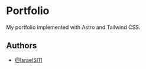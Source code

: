 
# Portfolio

My portfolio implemented with Astro and Tailwind CSS.


## Authors

- [@IsraelSI11](https://www.github.com/IsraelSI11)

